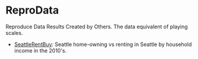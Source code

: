 # ReproData
Reproduce Data Results Created by Others. The data equivalent of playing scales.

* [SeattleRentBuy](SeattleRentBuy/): Seattle home-owning vs renting in Seattle by household income in the 2010's. 
